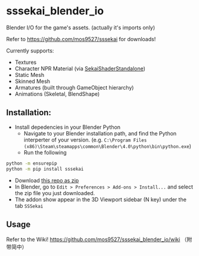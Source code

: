 # sssekai_blender_io
Blender I/O for the game's assets. (actually it's imports only)

Refer to https://github.com/mos9527/sssekai for downloads!

Currently supports:  
  * Textures
  * Character NPR Material (via [SekaiShaderStandalone](https://github.com/mos9527/sssekai-blender-io/blob/main/sssekai_blender_io/assets/SekaiShaderStandalone.blend))
  * Static Mesh
  * Skinned Mesh
  * Armatures (built through GameObject hierarchy)
  * Animations (Skeletal, BlendShape)

## Installation:
- Install depedencies in your Blender Python
    - Navigate to your Blender installation path, and find the Python interperter of your version. (e.g. `C:\Program Files (x86)\Steam\steamapps\common\Blender\4.0\python\bin\python.exe`)
    - Run the following
```bash
python -m ensurepip
python -m pip install sssekai
```
- Download [this repo as zip](https://codeload.github.com/mos9527/sssekai-blender-io/zip/refs/heads/main)
- In Blender, go to `Edit > Preferences > Add-ons > Install...` and select the zip file you just downloaded.
- The addon show appear in the 3D Viewport sidebar (N key) under the tab `SSSekai`

## Usage
Refer to the Wiki!
https://github.com/mos9527/sssekai_blender_io/wiki （附带简中）